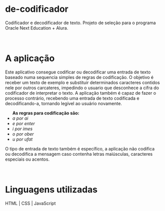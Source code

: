# de-codificador
Codificador e decodificador de texto. Projeto de seleção para o programa Oracle Next Education + Alura.
<br><br><br>
# A aplicação
Este aplicativo consegue codificar ou decodificar uma entrada de texto baseado numa sequencia simples de regras de codificação.
O objetivo é receber um texto de exemplo e substituir determinados caracteres contidos nele por outros carcateres, impedindo o usuario que desconhece a cifra do codificador de interpretar o texto. A aplicação também é capaz de fazer o processo contrário, recebendo uma entrada de texto codificada e decodificando-a, tornando legível ao usuário novamente.

<b><ul>As regras para codificação são:</b>
<em><li>a por ai</li>
    <li>e por enter</li>
    <li>i por imes</li>
    <li>o por ober</li>
    <li>u por ufat</li></em></ul>

O tipo de entrada de texto também é específico, a aplicação não codifica ou decodifica a mensagem caso contenha letras maiúsculas, caracteres especiais ou acentos.
<br><br><br>
# Linguagens utilizadas

HTML | CSS | JavaScript
